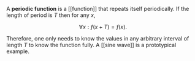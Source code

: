 A **periodic function** is a [[function]] that repeats itself periodically. If the length of period is $T$ then for any $x$,

$$
\forall x: f(x + T) = f(x).
$$

Therefore, one only needs to know the values in any arbitrary interval of length $T$ to know the function fully. A [[sine wave]] is a prototypical example.